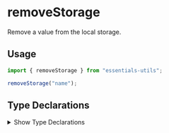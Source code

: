 # removeStorage

Remove a value from the local storage.

## Usage

```js
import { removeStorage } from "essentials-utils";

removeStorage("name");
```

## Type Declarations

<details>
  <summary class="italic cursor-pointer">Show Type Declarations</summary>

```ts
export declare function getStorage(key: string): void;
```
</details>
